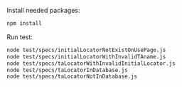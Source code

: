 Install needed packages:

```bash
npm install
```

Run test:

```bash
node test/specs/initialLocatorNotExistOnUsePage.js
node test/specs/initialLocatorWithInvalidTAname.js
node test/specs/taLocatorWithInvalidInitialLocator.js
node test/specs/taLocatorInDatabase.js
node test/specs/taLocatorNotInDatabase.js
```
